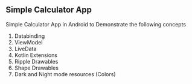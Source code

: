 ## Simple Calculator App

Simple Calculator App in Android to Demonstrate the following concepts

1. Databinding
2. ViewModel
3. LiveData
4. Kotlin Extensions
5. Ripple Drawables
6. Shape Drawables
7. Dark and Night mode resources (Colors)